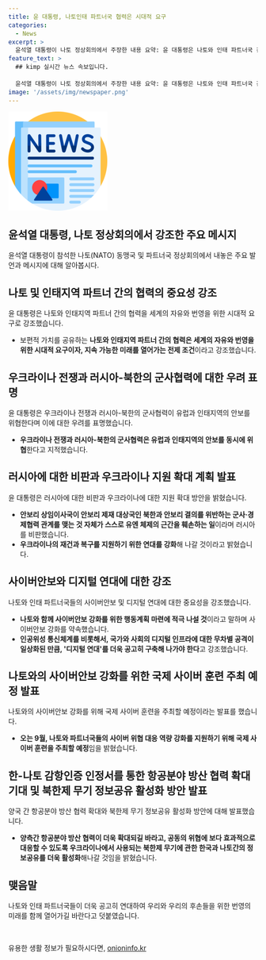 ```yaml
---
title: 윤 대통령, 나토인태 파트너국 협력은 시대적 요구
categories:
  - News
excerpt: >
  윤석열 대통령이 나토 정상회의에서 주장한 내용 요약: 윤 대통령은 나토와 인태 파트너국 간 협력의 중요성을 강조하며, 러시아의 우크라이나 전쟁과 북한과의 군사 협력이 안보를 위협한다고 지적하고, 이를 차단할 필요를 언급하였다. 또한, 나토와의 사이버안보 강화를 위한 협력과 항공분야 방산 협력을 강화하고, 나토와 인태 파트너국들의 연대를 통해 안보와 자유를 지키는 데 기여할 것을 당부하였다.
feature_text: >
  ## kimp 실시간 뉴스 속보입니다.

  윤석열 대통령이 나토 정상회의에서 주장한 내용 요약: 윤 대통령은 나토와 인태 파트너국 간 협력의 중요성을 강조하며, 러시아의 우크라이나 전쟁과 북한과의 군사 협력이 안보를 위협한다고 지적하고, 이를 차단할 필요를 언급하였다. 또한, 나토와의 사이버안보 강화를 위한 협력과 항공분야 방산 협력을 강화하고, 나토와 인태 파트너국들의 연대를 통해 안보와 자유를 지키는 데 기여할 것을 당부하였다.
image: '/assets/img/newspaper.png'
---
```


<p><img src="/assets/img/newspaper.png" alt="kimplant 속보" /></p>

<h2 data-ke-size="size26">윤석열 대통령, 나토 정상회의에서 강조한 주요 메시지</h2>

<p data-ke-size="size16">윤석열 대통령이 참석한 나토(NATO) 동맹국 및 파트너국 정상회의에서 내놓은 주요 발언과 메시지에 대해 알아봅시다.</p>

<h2>나토 및 인태지역 파트너 간의 협력의 중요성 강조</h2>

<p data-ke-size="size16">윤 대통령은 나토와 인태지역 파트너 간의 협력을 세계의 자유와 번영을 위한 시대적 요구로 강조했습니다.</p>

<ul>
<li>보편적 가치를 공유하는 <b>나토와 인태지역 파트너 간의 협력은 세계의 자유와 번영을 위한 시대적 요구이자, 지속 가능한 미래를 열어가는 전제 조건</b>이라고 강조했습니다.</li>
</ul>

<h2>우크라이나 전쟁과 러시아-북한의 군사협력에 대한 우려 표명</h2>

<p data-ke-size="size16">윤 대통령은 우크라이나 전쟁과 러시아-북한의 군사협력이 유럽과 인태지역의 안보를 위협한다며 이에 대한 우려를 표명했습니다.</p>

<ul>
<li><b>우크라이나 전쟁과 러시아-북한의 군사협력은 유럽과 인태지역의 안보를 동시에 위협</b>한다고 지적했습니다.</li>
</ul>

<h2>러시아에 대한 비판과 우크라이나 지원 확대 계획 발표</h2>

<p data-ke-size="size16">윤 대통령은 러시아에 대한 비판과 우크라이나에 대한 지원 확대 방안을 밝혔습니다.</p>

<ul>
<li><b>안보리 상임이사국이 안보리 제재 대상국인 북한과 안보리 결의를 위반하는 군사·경제협력 관계를 맺는 것 자체가 스스로 유엔 체제의 근간을 훼손하는 일</b>이라며 러시아를 비판했습니다.</li>
<li><b>우크라이나의 재건과 복구를 지원하기 위한 연대를 강화</b>해 나갈 것이라고 밝혔습니다.</li>
</ul>

<h2>사이버안보와 디지털 연대에 대한 강조</h2>

<p data-ke-size="size16">나토와 인태 파트너국들의 사이버안보 및 디지털 연대에 대한 중요성을 강조했습니다.</p>

<ul>
<li><b>나토와 함께 사이버안보 강화를 위한 행동계획 마련에 적극 나설 것</b>이라고 말하며 사이버안보 강화를 약속했습니다.</li>
<li><b>인공위성 통신체계를 비롯해서, 국가와 사회의 디지털 인프라에 대한 무차별 공격이 일상화된 만큼, '디지털 연대'를 더욱 공고히 구축해 나가야 한다</b>고 강조했습니다.</li>
</ul>

<h2>나토와의 사이버안보 강화를 위한 국제 사이버 훈련 주최 예정 발표</h2>

<p data-ke-size="size16">나토와의 사이버안보 강화를 위해 국제 사이버 훈련을 주최할 예정이라는 발표를 했습니다.</p>

<ul>
<li><b>오는 9월, 나토와 파트너국들의 사이버 위협 대응 역량 강화를 지원하기 위해 국제 사이버 훈련을 주최할 예정</b>임을 밝혔습니다.</li>
</ul>

<h2>한-나토 감항인증 인정서를 통한 항공분야 방산 협력 확대 기대 및 북한제 무기 정보공유 활성화 방안 발표</h2>

<p data-ke-size="size16">양국 간 항공분야 방산 협력 확대와 북한제 무기 정보공유 활성화 방안에 대해 발표했습니다.</p>

<ul>
<li><b>양측간 항공분야 방산 협력이 더욱 확대되길 바라고, 공동의 위협에 보다 효과적으로 대응할 수 있도록 우크라이나에서 사용되는 북한제 무기에 관한 한국과 나토간의 정보공유를 더욱 활성화</b>해나갈 것임을 밝혔습니다.</li>
</ul>

<h2>맺음말</h2>

<p data-ke-size="size16">나토와 인태 파트너국들이 더욱 공고히 연대하여 우리와 우리의 후손들을 위한 번영의 미래를 함께 열어가길 바란다고 덧붙였습니다.</p>

<p data-ke-size="size16">&nbsp;</p>
유용한 생활 정보가 필요하시다면, <a href="https://onioninfo.kr" rel="dofollow">onioninfo.kr</a>


